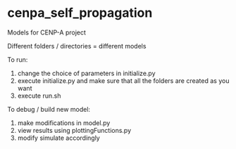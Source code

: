 # cenpa_self_propagation
Models for CENP-A project

Different folders / directories = different models

To run: 
1. change the choice of parameters in initialize.py 
2. execute initialize.py and make sure that all the folders are created as you want
3. execute run.sh

To debug / build new model: 
1. make modifications in model.py
2. view results using plottingFunctions.py
3. modify simulate accordingly
